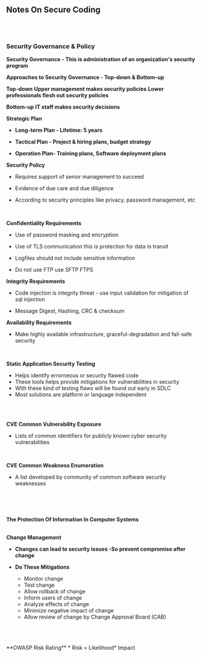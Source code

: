 ## Notes On Secure Coding 


<br><br>


### Security Governance & Policy

**Security Governance - This is administration of an organization's security program**
 
  **Approaches to Security Governance - Top-down & Bottom-up**

  **Top-down**
    **Upper management makes security policies**
    **Lower professionals flesh out security policies**
   
   
  **Bottom-up**
    **IT staff makes security decisions**


**Strategic Plan**

  * **Long-term Plan - Lifetime: 5 years**

  * **Tactical Plan - Project & hiring plans, budget strategy**

  * **Operation Plan- Training plans, Software deployment plans** 


 
 
 **Security Policy**

 * Requires support of senior management to succeed

 * Evidence of due care and due diligence

 * According to security principles like privacy, password management, etc

<br>

 **Confidentiality Requirements**

* Use of password masking and encryption 

* Use of TLS communication this is protection for data in transit

* Logfiles should not include sensitive information

* Do not use FTP use SFTP FTPS


 **Integrity Requirements**

* Code injection is integrity threat - use input validation for mitigation of sql injection 

* Message Digest, Hashing, CRC & checksum


 **Availability Requirements**

* Make highly available infrastructure, graceful-degradation and fail-safe security 

<br>



**Static Application Security Testing**

* Helps identify errorneous or security flawed code
* These tools helps provide mitigations for vulnerabilities in security 
* With these kind of testing flaws will be found out early in SDLC
* Most solutions are platform or language independent

<br>
<br>

**CVE Common Vulnerability Exposure**

* Lists of common identifiers for publicly known cyber security vulnerabilities
 
<br>

**CVE Common Weakness Enumeration**

* A list developed by community of common software security weaknesses 
<br>
<br>
<br>

**The Protection Of Information In Computer Systems** 
<br>
<br>

**Change Management**
* **Changes can lead to security issues -So prevent compromise after change**
 
* **Do These Mitigations**
  * Monitor change
  * Test change
  * Allow rollback of change
  * Inform users of change
  * Analyze effects of change
  * Minimize negative impact of change
  * Allow review of change by Change Approval Board (CAB)
 <br>
 <br>
 <br>
**OWASP Risk Rating**
* Risk = Likelihood* Impact
 <br>
 <br>
 <br>





